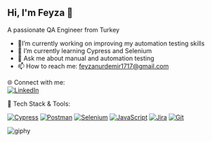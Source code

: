 ## Hi, I'm Feyza 👋
A passionate QA Engineer from Turkey 


- 🔭I’m currently working on improving my automation testing skills 
- 🌱 I’m currently learning Cypress and Selenium
- 💬 Ask me about manual and automation testing
- 📫 How to reach me: feyzanurdemir1717@gmail.com

🌐 Connect with me:  
[![LinkedIn](https://img.shields.io/badge/-LinkedIn-0A66C2?style=flat-square&logo=linkedin&logoColor=white)](https://www.linkedin.com/in/feyzanurdemir/)

🧩 Tech Stack & Tools:
 
[![Cypress](https://img.shields.io/badge/Cypress-17202C?style=for-the-badge&logo=cypress&logoColor=white)](https://www.cypress.io/)
[![Postman](https://img.shields.io/badge/Postman-FF6C37?style=for-the-badge&logo=postman&logoColor=white)](https://www.postman.com/)
[![Selenium](https://img.shields.io/badge/Selenium-43B02A?style=for-the-badge&logo=selenium&logoColor=white)](https://www.selenium.dev/)
[![JavaScript](https://img.shields.io/badge/JavaScript-F7DF1E?style=for-the-badge&logo=javascript&logoColor=black)](https://developer.mozilla.org/en-US/docs/Web/JavaScript)
[![Jira](https://img.shields.io/badge/Jira-0052CC?style=for-the-badge&logo=jira&logoColor=white)](https://www.atlassian.com/software/jira)
[![Git](https://img.shields.io/badge/Git-F05032?style=for-the-badge&logo=git&logoColor=white)](https://git-scm.com/)


![giphy](https://github.com/user-attachments/assets/aee90045-e246-4b66-a75a-344d3c685399)
